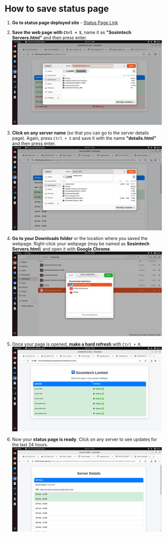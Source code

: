 # How to save status page

1. **Go to status page deployed site**  - <a href="https://shobhitpatkar.github.io/status-page-servers" target="_blank">Status Page Link</a>



2. **Save the web page with `Ctrl + S`**, name it as **"Sosimtech Servers.html"** and then press enter.  
   ![pic_1](images/pic_1.png)

3. **Click on any server name** (so that you can go to the server details page). Again, press `Ctrl + S` and save it with the name **"details.html"** and then press enter.  
   ![pic_4](images/pic_4.png)

4. **Go to your Downloads folder** or the location where you saved the webpage. Right-click your webpage (may be named as **Sosimtech Servers.html**) and open it with **Google Chrome**.  
   ![pic_2](images/pic_2.png)

5. Once your page is opened, **make a hard refresh** with `Ctrl + R`.  
   ![pic_3](images/pic_3.png)

6. Now your **status page is ready**. Click on any server to see updates for the last 24 hours.
   ![pic_3](images/pic_5.png)